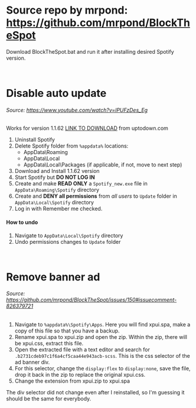 # Source repo by mrpond: https://github.com/mrpond/BlockTheSpot
Download BlockTheSpot.bat and run it after installing desired Spotify version.


<br>

# Disable auto update

###### Source: https://www.youtube.com/watch?v=lPUFzDes_Eg

Works for version 1.1.62 [LINK TO DOWNLOAD](https://spotify.en.uptodown.com/windows/download/3764443) from uptodown.com

1. Uninstall Spotify
2. Delete Spotify folder from `%appdata%` locations:
    * AppData\Roaming
    * AppData\Local
    * AppData\Local\Packages (if applicable, if not, move to next step)
3. Download and Install 1.1.62 version
4. Start Spotify but **DO NOT LOG IN**
5. Create and make **READ ONLY** a `Spotify_new.exe` file in `AppData\Roaming\Spotify` directory
6. Create and **DENY all permissions** from *all users* to `Update` folder in `AppData\Local\Spotify` directory
7. Log in with Remember me checked.

#### How to undo
1. Navigate to `AppData\Local\Spotify` directory
2. Undo permissions changes to `Update` folder

<br>

# Remove banner ad

###### Source: https://github.com/mrpond/BlockTheSpot/issues/150#issuecomment-826379721


1. Navigate to `%appdata%\Spotify\Apps`. Here you will find xpui.spa, make a copy of this file so that you have a backup.
2. Rename xpui.spa to xpui.zip and open the zip. Within the zip, there will be xpui.css, extract this file.
3. Open the extracted file with a text editor and search for `.b2731cdeb97c1f6a4cf5caa44e943acb-scss`. This is the css selector of the ad banner div.
4. For this selector, change the `display:flex` to `display:none`, save the file, drop it back in the zip to replace the original xpui.css.
5. Change the extension from xpui.zip to xpui.spa

The div selector did not change even after I reinstalled, so I'm guessing it should be the same for everybody.
